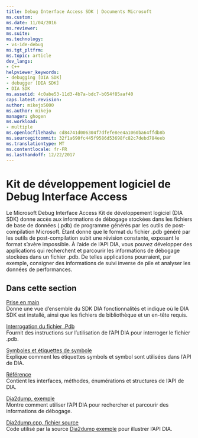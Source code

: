 ```yaml
---
title: Debug Interface Access SDK | Documents Microsoft
ms.custom: 
ms.date: 11/04/2016
ms.reviewer: 
ms.suite: 
ms.technology:
- vs-ide-debug
ms.tgt_pltfrm: 
ms.topic: article
dev_langs:
- C++
helpviewer_keywords:
- debugging [DIA SDK]
- debugger [DIA SDK]
- DIA SDK
ms.assetid: 4c0abe53-11d3-4b7a-bdc7-b054f85aaf40
caps.latest.revision: 
author: mikejo5000
ms.author: mikejo
manager: ghogen
ms.workload:
- multiple
ms.openlocfilehash: cd84741d006304f7dfefe8ee4a1060ba64ffdb8b
ms.sourcegitcommit: 32f1a690fc445f9586d53698fc82c7debd784eeb
ms.translationtype: MT
ms.contentlocale: fr-FR
ms.lasthandoff: 12/22/2017
---
```

# <a name="debug-interface-access-sdk"></a>Kit de développement logiciel de Debug Interface Access
Le Microsoft Debug Interface Access Kit de développement logiciel (DIA SDK) donne accès aux informations de débogage stockées dans les fichiers de base de données (.pdb) de programme générés par les outils de post-compilation Microsoft. Étant donné que le format du fichier .pdb généré par les outils de post-compilation subit une révision constante, exposant le format s’avère impossible. À l’aide de l’API DIA, vous pouvez développer des applications qui recherchent et parcourir les informations de débogage stockées dans un fichier .pdb. De telles applications pourraient, par exemple, consigner des informations de suivi inverse de pile et analyser les données de performances.  
  
## <a name="in-this-section"></a>Dans cette section  
 [Prise en main](../../debugger/debug-interface-access/getting-started-debug-interface-access-sdk.md)  
 Donne une vue d’ensemble du SDK DIA fonctionnalités et indique où le DIA SDK est installé, ainsi que les fichiers de bibliothèque et un en-tête requis.  
  
 [Interrogation du fichier .Pdb](../../debugger/debug-interface-access/querying-the-dot-pdb-file.md)  
 Fournit des instructions sur l’utilisation de l’API DIA pour interroger le fichier .pdb.  
  
 [Symboles et étiquettes de symbole](../../debugger/debug-interface-access/symbols-and-symbol-tags.md)  
 Explique comment les étiquettes symbols et symbol sont utilisées dans l’API de DIA.  
  
 [Référence](../../debugger/debug-interface-access/debug-interface-access-sdk-reference.md)  
 Contient les interfaces, méthodes, énumérations et structures de l’API de DIA.  
  
 [Dia2dump, exemple](../../debugger/debug-interface-access/dia2dump-sample.md)  
 Montre comment utiliser l’API DIA pour rechercher et parcourir des informations de débogage.  
  
 [Dia2dump.cpp, fichier source](../../debugger/debug-interface-access/dia2dump-cpp-source-file.md)  
 Code utilisé par la source [Dia2dump exemple](../../debugger/debug-interface-access/dia2dump-sample.md) pour illustrer l’API DIA.